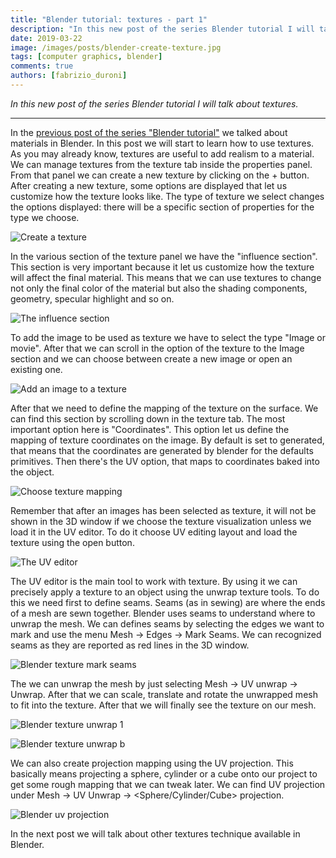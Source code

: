 ```yaml
---
title: "Blender tutorial: textures - part 1"
description: "In this new post of the series Blender tutorial I will talk about textures."
date: 2019-03-22
image: /images/posts/blender-create-texture.jpg
tags: [computer graphics, blender]
comments: true
authors: [fabrizio_duroni]
---
```


*In this new post of the series Blender tutorial I will talk about textures.*

---

In the [previous post of the series "Blender tutorial"](/2019/03/21/blender-tutorial-7-materials/) we talked about
materials in Blender. In this post we will start to learn how to use textures.  
As you may already know, textures are useful to add realism to a material. We can manage textures from the texture tab
inside the properties panel. From that panel we can create a new texture by clicking on the + button. After creating a
new texture, some options are displayed that let us customize how the texture looks like. The type of texture we select
changes the options displayed: there will be a specific section of properties for the type we choose.

![Create a texture](../images/posts/blender-create-texture.jpg)

In the various section of the texture panel we have the "influence section". This section is very important because it
let us customize how the texture will affect the final material. This means that we can use textures to change not only
the final color of the material but also the shading components, geometry, specular highlight and so on.

![The influence section](../images/posts/blender-texture-influence.jpg)

To add the image to be used as texture we have to select the type "Image or movie". After that we can scroll in the
option of the texture to the Image section and we can choose between create a new image or open an existing one.

![Add an image to a texture](../images/posts/blender-texture-add-image.jpg)

After that we need to define the mapping of the texture on the surface. We can find this section by scrolling down in
the texture tab. The most important option here is "Coordinates". This option let us define the mapping of texture
coordinates on the image. By default is set to generated, that means that the coordinates are generated by blender for
the defaults primitives. Then there's the UV option, that maps to coordinates baked into the object.

![Choose texture mapping](../images/posts/blender-texture-choose-mapping.jpg)

Remember that after an images has been selected as texture, it will not be shown in the 3D window if we choose the
texture visualization unless we load it in the UV editor. To do it choose UV editing layout and load the texture using
the open button.

![The UV editor](../images/posts/blender-texture-uv-load-image-for-3d-view.jpg)

The UV editor is the main tool to work with texture. By using it we can precisely apply a texture to an object using the
unwrap texture tools. To do this we need first to define seams. Seams (as in sewing) are where the ends of a mesh are
sewn together. Blender uses seams to understand where to unwrap the mesh. We can defines seams by selecting the edges we
want to mark and use the menu Mesh -> Edges -> Mark Seams. We can recognized seams as they are reported as red lines in
the 3D window.

![Blender texture mark seams](../images/posts/blender-texture-mark-seams.jpg)

The we can unwrap the mesh by just selecting Mesh -> UV unwrap -> Unwrap. After that we can scale, translate and rotate
the unwrapped mesh to fit into the texture. After that we will finally see the texture on our mesh.

![Blender texture unwrap 1](../images/posts/blender-texture-unwrap-1.jpg)

![Blender texture unwrap b](../images/posts/blender-texture-unwrap-2.jpg)

We can also create projection mapping using the UV projection. This basically means projecting a sphere, cylinder or a
cube onto our project to get some rough mapping that we can tweak later. We can find UV projection under Mesh -> UV
Unwrap -> <Sphere/Cylinder/Cube> projection.

![Blender uv projection](../images/posts/blender-uv-projection.jpg)

In the next post we will talk about other textures technique available in Blender.

